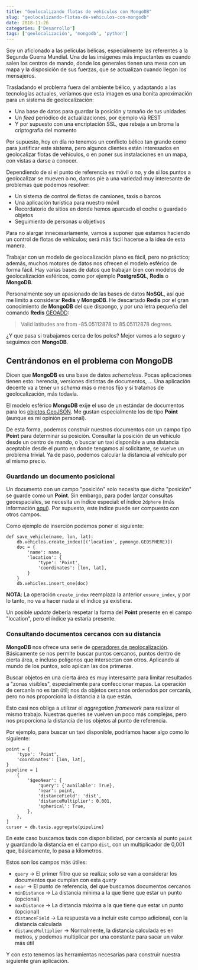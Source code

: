 ```yaml
---
title: "Geolocalizando flotas de vehículos con MongoDB"
slug: "geolocalizando-flotas-de-vehiculos-con-mongodb"
date: 2018-11-26
categories: ['Desarrollo']
tags: ['geolocalización', 'mongodb', 'python']
---
```


Soy un aficionado a las películas bélicas, especialmente las referentes a la Segunda Guerra Mundial. Una de las imágenes más impactantes es cuando salen los centros de mando, donde los generales tienen una mesa con un mapa y la disposición de sus fuerzas, que se actualizan cuando llegan los mensajeros.<!--more-->

Trasladando el problema fuera del ambiente bélico, y adaptando a las tecnologías actuales, veríamos que esta imagen es una bonita aproximación para un sistema de geolocalización:

* Una base de datos para guardar la posición y tamaño de tus unidades
* Un *feed* periódico de actualizaciones, por ejemplo vía REST
* Y por supuesto con una encriptación SSL, que rebaja a un broma la criptografía del momento

Por supuesto, hoy en día no tenemos un conflicto bélico tan grande como para justificar este sistema, pero algunos clientes están interesados en geolocalizar flotas de vehículos, o en poner sus instalaciones en un mapa, con vistas a darse a conocer.

Dependiendo de si el punto de referencia es móvil o no, y de si los puntos a geolocalizar se mueven o no, damos pie a una variedad muy interesante de problemas que podemos resolver:

* Un sistema de control de flotas de camiones, taxis o barcos
* Una aplicación turística para nuestro móvil
* Recordatorio de sitios en donde hemos aparcado el coche o guardado objetos
* Seguimiento de personas u objetivos

Para no alargar innecesariamente, vamos a suponer que estamos haciendo un control de flotas de vehículos; será más fácil hacerse a la idea de esta manera.

Trabajar con un modelo de geolocalización plano es fácil, pero no práctico; además, muchos motores de datos nos ofrecen el modelo esférico de forma fácil. Hay varias bases de datos que trabajan bien con modelos de geolocalización esféricos, como por ejemplo **PostgreSQL**, **Redis** o **MongoDB**.

Personalmente soy un apasionado de las bases de datos **NoSQL**, así que me limito a considerar **Redis** y **MongoDB**. He descartado **Redis** por el gran conocimiento de **MongoDB** del que dispongo, y por una letra pequeña del comando **Redis** [GEOADD](https://redis.io/commands/geoadd):

> Valid latitudes are from -85.05112878 to 85.05112878 degrees.

¿Y que pasa si trabajamos cerca de los polos? Mejor vamos a lo seguro y seguimos con **MongoDB**.

## Centrándonos en el problema con MongoDB

Dicen que **MongoDB** es una base de datos *schemaless*. Pocas aplicaciones tienen esto: herencia, versiones distintas de documentos, ... Una aplicación decente va a tener un *schema* más o menos fijo y si tratamos de geolocalización, más todavía.

El modelo esférico **MongoDB** exije el uso de un estándar de documentos para los [objetos GeoJSON](https://docs.mongodb.com/manual/reference/geojson/). Me gustan especialmente los de tipo **Point** (aunque es mi opinión personal).

De esta forma, podemos construir nuestros documentos con un campo tipo **Point** para determinar su posición. Consultar la posición de un vehículo desde un centro de mando, o buscar un taxi disponible a una distancia aceptable desde el punto en donde tengamos al solicitante, se vuelve un problema trivial. Ya de paso, podemos calcular la distancia al vehículo por el mismo precio.

### Guardando un documento posicional

Un documento con un campo "posición" solo necesita que dicha "posición" se guarde como un **Point**. Sin embargo, para poder lanzar consultas geoespaciales, se necesita un índice especial: el índice `2dphere` (más información [aquí](https://docs.mongodb.com/manual/core/2dsphere/)). Por supuesto, este índice puede ser compuesto con otros campos.

Como ejemplo de inserción podemos poner el siguiente:

```python3
def save_vehicle(name, lon, lat):
	db.vehicles.create_index([('location', pymongo.GEOSPHERE)])
	doc = {
		'name': name,
		'location': {
			'type': 'Point',
			'coordinates': [lon, lat],
		}
	}
	db.vehicles.insert_one(doc)
```

**NOTA**: La operación `create_index` reemplaza la anterior `ensure_index`, y por lo tanto, no va a hacer nada si el índice ya existiera.

Un posible *update* debería respetar la forma del **Point** presente en el campo "location", pero el índice ya estaría presente.

### Consultando documentos cercanos con su distancia

**MongoDB** nos ofrece una serie de [operadores de geolocalización](https://docs.mongodb.com/manual/geospatial-queries/#geospatial-query-operators). Básicamente se nos permite buscar puntos cercanos, puntos dentro de cierta área, e incluso polígonos que intersectan con otros. Aplicando al mundo de los puntos, solo aplican las dos primeras.

Buscar objetos en una cierta área es muy interesante para limitar resultados a "zonas visibles", especialmente para confeccionar mapas. La operación de cercanía no es tan útil; nos da objetos cercanos ordenados por cercanía, pero no nos proporciona la distancia a la que están.

Esto casi nos obliga a utilizar el *aggregation framework* para realizar el mismo trabajo. Nuestras queries se vuelven un poco más complejas, pero nos proporciona la distancia de los objetos al punto de referencia.

Por ejemplo, para buscar un taxi disponible, podríamos hacer algo como lo siguiente:

```python3
point = {
    'type': 'Point',
    'coordinates': [lon, lat],
}
pipeline = [
    {
        '$geoNear': {
            'query': {'available': True},
            'near': point,
            'distanceField': 'dist',
            'distanceMultiplier': 0.001,
            'spherical': True,
        },
    },
]
cursor = db.taxis.aggregate(pipeline)
```

En este caso buscamos taxis con disponibilidad, por cercanía al punto `point` y guardando la distancia en el campo `dist`, con un multiplicador de 0,001 que, básicamente, lo pasa a kilometros.

Estos son los campos más útiles:

* `query` &rarr; El primer filtro que se realiza; solo se van a considerar los documentos que cumplan con esta *query*
* `near` &rarr; El punto de referencia, del que buscamos documentos cercanos
* `minDistance` &rarr; La distancia mínima a la que tiene que estar un punto (opcional)
* `maxDistance` &rarr; La distancia máxima a la que tiene que estar un punto (opcional)
* `distanceField` &rarr; La respuesta va a incluir este campo adicional, con la distancia calculada
* `distanceMultiplier` &rarr; Normalmente, la distancia calculada es en metros, y podemos multiplicar por una constante para sacar un valor más útil

Y con esto tenemos las herramientas necesarias para construir nuestra siguiente gran aplicación.
